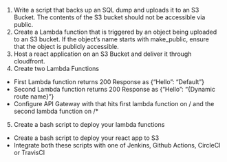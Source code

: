 1. Write a script that backs up an SQL dump and uploads it to an S3 Bucket. The contents of the S3 bucket should not be accessible via public.
2. Create a Lambda function that is triggered by an object being uploaded to an S3 bucket. If the object’s name starts with make_public, ensure that the object is publicly accessible.
3. Host a react application on an S3 Bucket and deliver it through cloudfront.
4. Create two Lambda Functions
- First Lambda function returns 200 Response as {“Hello”: “Default”}
- Second Lambda function returns 200 Response as {“Hello”: “{Dynamic route name}”}
- Configure API Gateway with that hits first lambda function on / and the second lambda function on /*

5. Create a bash script to deploy your lambda functions
- Create a bash script to deploy your react app to S3
- Integrate both these scripts with one of Jenkins, Github Actions, CircleCI or TravisCI
